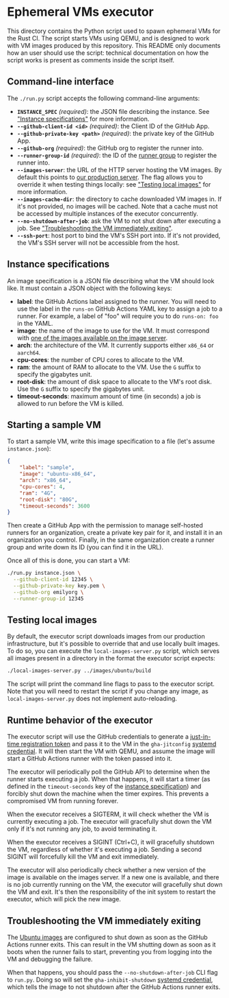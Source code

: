 # Ephemeral VMs executor

This directory contains the Python script used to spawn ephemeral VMs for the
Rust CI. The script starts VMs using QEMU, and is designed to work with VM
images produced by this repository. This README only documents how an user
should use the script: technical documentation on how the script works is
present as comments inside the script itself.

## Command-line interface

The `./run.py` script accepts the following command-line arguments:

* **`INSTANCE_SPEC`** _(required)_: the JSON file describing the instance. See
  ["Instance specifications"](#instance-specifications) for more information.
* **`--github-client-id <id>`** _(required)_: the Client ID of the GitHub App.
* **`--github-private-key <path>`** _(required)_: the private key of the GitHub App.
* **`--github-org`** _(required)_: the GitHub org to register the runner into.
* **`--runner-group-id`** _(required)_: the ID of the [runner
  group][runner-group] to register the runner into.
* **`--images-server`**: the URL of the HTTP server hosting the VM images. By
  default this points to [our production server][images-prod]. The flag allows
  you to override it when testing things locally: see ["Testing local
  images"](#testing-local-images) for more information.
* **`--images-cache-dir`**: the directory to cache downloaded VM images in. If
  it's not provided, no images will be cached. Note that a cache must not be
  accessed by multiple instances of the executor concurrently.
* **`--no-shutdown-after-job`**: ask the VM to not shut down after executing a
  job. See ["Troubleshooting the VM immediately
  exiting"](#troubleshooting-the-vm-immediately-exiting).
* **`--ssh-port`**: host port to bind the VM's SSH port into. If it's not
  provided, the VM's SSH server will not be accessible from the host.

## Instance specifications

An image specification is a JSON file describing what the VM should look like.
It must contain a JSON object with the following keys:

* **label**: the GitHub Actions label assigned to the runner. You will need to
  use the label in the `runs-on` GitHub Actions YAML key to assign a job to a
  runner. For example, a label of "foo" will require you to do `runs-on: foo` in
  the YAML.
* **image**: the name of the image to use for the VM. It must correspond with
  [one of the images available on the image server][ubuntu-readme].
* **arch**: the architecture of the VM. It currently supports either `x86_64` or
  `aarch64`.
* **cpu-cores**: the number of CPU cores to allocate to the VM.
* **ram**: the amount of RAM to allocate to the VM. Use the `G` suffix to
  specify the gigabytes unit.
* **root-disk**: the amount of disk space to allocate to the VM's root disk. Use
  the `G` suffix to specify the gigabytes unit.
* **timeout-seconds**: maximum amount of time (in seconds) a job is allowed to
  run before the VM is killed. 

## Starting a sample VM

To start a sample VM, write this image specification to a file (let's assume
`instance.json`):

```json
{
    "label": "sample",
    "image": "ubuntu-x86_64",
    "arch": "x86_64",
    "cpu-cores": 4,
    "ram": "4G",
    "root-disk": "80G",
    "timeout-seconds": 3600
}
```

Then create a GitHub App with the permission to manage self-hosted runners for
an organization, create a private key pair for it, and install it in an
organization you control. Finally, in the same organization create a runner
group and write down its ID (you can find it in the URL).

Once all of this is done, you can start a VM:

```bash
./run.py instance.json \
  --github-client-id 12345 \
  --github-private-key key.pem \
  --github-org emilyorg \
  --runner-group-id 12345
```

## Testing local images

By default, the executor script downloads images from our production
infrastructure, but it's possible to override that and use locally built images.
To do so, you can execute the `local-images-server.py` script, which serves all
images present in a directory in the format the executor script expects:

```bash
./local-images-server.py ../images/ubuntu/build
```

The script will print the command line flags to pass to the executor script.
Note that you will need to restart the script if you change any image, as
`local-images-server.py` does not implement auto-reloading.

## Runtime behavior of the executor

The executor script will use the GitHub credentials to generate a [just-in-time
registration token][jit] and pass it to the VM in the `gha-jitconfig` [systemd
credential]. It will then start the VM with QEMU, and assume the image will
start a GitHub Actions runner with the token passed into it.

The executor will periodically poll the GitHub API to determine when the runner
starts executing a job. When that happens, it will start a timer (as defined in
the `timeout-seconds` key of the [instance
specification](#instance-specifications)) and forcibly shut down the machine
when the timer expires. This prevents a compromised VM from running forever.

When the executor receives a SIGTERM, it will check whether the VM is currently
executing a job. The executor will gracefully shut down the VM only if it's not
running any job, to avoid terminating it.

When the executor receives a SIGINT (Ctrl+C), it will gracefully shutdown the
VM, regardless of whether it's executing a job. Sending a second SIGINT will
forcefully kill the VM and exit immediately.

The executor will also periodically check whether a new version of the image is
available on the images server. If a new one is available, and there is no job
currently running on the VM, the executor will gracefully shut down the VM and
exit. It's then the responsibility of the init system to restart the executor,
which will pick the new image.

## Troubleshooting the VM immediately exiting

The [Ubuntu images][ubuntu-readme] are configured to shut down as soon as the
GitHub Actions runner exits. This can result in the VM shutting down as soon as
it boots when the runner fails to start, preventing you from logging into the VM
and debugging the failure.

When that happens, you should pass the `--no-shutdown-after-job` CLI flag to
`run.py`. Doing so will set the `gha-inhibit-shutdown` [systemd credential],
which tells the image to not shutdown after the GitHub Actions runner exits.

[runner-group]: https://docs.github.com/en/enterprise-cloud@latest/actions/how-tos/hosting-your-own-runners/managing-self-hosted-runners/managing-access-to-self-hosted-runners-using-groups
[images-prod]: https://gha-self-hosted-images.infra.rust-lang.org
[ubuntu-readme]: ../images/ubuntu/README.md
[jit]: https://docs.github.com/en/enterprise-cloud@latest/actions/how-tos/security-for-github-actions/security-guides/security-hardening-for-github-actions#using-just-in-time-runners\
[systemd credential]: https://systemd.io/CREDENTIALS/
